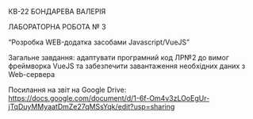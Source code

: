 КВ-22 БОНДАРЕВА ВАЛЕРІЯ

ЛАБОРАТОРНА РОБОТА № 3

“Розробка WEB-додатка засобами Javascript/VueJS”

Загальне завдання: адаптувати програмний код ЛР№2 до вимог фреймворка VueJS та забезпечити завантаження необхідних даних з Web-сервера

Посилання на звіт на Google Drive: https://docs.google.com/document/d/1-6f-Om4v3zLOoEgUr-jTqDuyMMyaatDmZe27qMSsYqk/edit?usp=sharing

